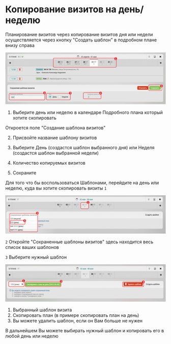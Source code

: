 # Копирование визитов на день/неделю

Планирование визитов через копирование визитов дня или недели осуществляется через кнопку "Создать шаблон" в подробном плане внизу справа

![](../images/copy-planning-full-plan.png)

1. Выберите день или неделю в календаре Подробного плана который хотите скопировать

 Откроется поле "Создание шаблона визитов" 

2. Присвойте название шаблону визитов

3. Выберите День (создастся шаблон выбранного дня) или Неделя (создастся шаблон выбранной недели)

4. Количество копируемых визитов

5. Сохраните

Для того что бы воспользоваться Шаблонами, перейдите на день или неделю, куда вы хотите скопировать визиты `1`

![](../images/chek-planning-full-plan.png)

 `2` Откройте "Сохраненные шаблоны визитов" здесь находится весь список ваших шаблонов

 `3` Выберите нужный шаблон

 ![](../images/edit-planning-full-plan.png)

 1. Выбранный шаблон визита
 2. Скопировать план (в примере скопировать план на день)
 3. Вы можете удалить шаблон, если он Вам больше не нужен

 В дальнейшем Вы можете выбирать нужный шаблон и копировать его в любой день или неделю
